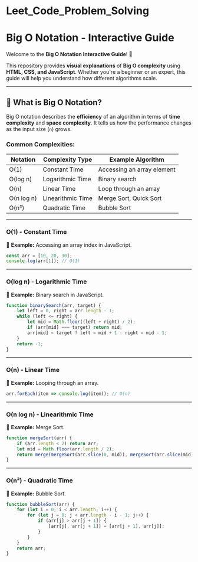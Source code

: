 # Leet_Code_Problem_Solving



# **Big O Notation - Interactive Guide**

Welcome to the **Big O Notation Interactive Guide**! 🚀

This repository provides **visual explanations** of **Big O complexity** using **HTML, CSS, and JavaScript**. Whether you're a beginner or an expert, this guide will help you understand how different algorithms scale.

---

## **📌 What is Big O Notation?**
Big O notation describes the **efficiency** of an algorithm in terms of **time complexity** and **space complexity**. It tells us how the performance changes as the input size (`n`) grows.

### **Common Complexities:**
| Notation | Complexity Type | Example Algorithm |
|----------|----------------|------------------|
| O(1)  | Constant Time  | Accessing an array element |
| O(log n) | Logarithmic Time | Binary search |
| O(n)  | Linear Time  | Loop through an array |
| O(n log n) | Linearithmic Time | Merge Sort, Quick Sort |
| O(n²) | Quadratic Time | Bubble Sort |


---

### **O(1) - Constant Time**
🔹 **Example:** Accessing an array index in JavaScript.
```js
const arr = [10, 20, 30];
console.log(arr[1]); // O(1)
```

---

### **O(log n) - Logarithmic Time**
🔹 **Example:** Binary search in JavaScript.
```js
function binarySearch(arr, target) {
    let left = 0, right = arr.length - 1;
    while (left <= right) {
        let mid = Math.floor((left + right) / 2);
        if (arr[mid] === target) return mid;
        arr[mid] < target ? left = mid + 1 : right = mid - 1;
    }
    return -1;
}
```

---

### **O(n) - Linear Time**
🔹 **Example:** Looping through an array.
```js
arr.forEach(item => console.log(item)); // O(n)
```

---

### **O(n log n) - Linearithmic Time**
🔹 **Example:** Merge Sort.
```js
function mergeSort(arr) {
    if (arr.length < 2) return arr;
    let mid = Math.floor(arr.length / 2);
    return merge(mergeSort(arr.slice(0, mid)), mergeSort(arr.slice(mid)));
}
```

---

### **O(n²) - Quadratic Time**
🔹 **Example:** Bubble Sort.
```js
function bubbleSort(arr) {
    for (let i = 0; i < arr.length; i++) {
        for (let j = 0; j < arr.length - i - 1; j++) {
            if (arr[j] > arr[j + 1]) {
                [arr[j], arr[j + 1]] = [arr[j + 1], arr[j]];
            }
        }
    }
    return arr;
}
```

